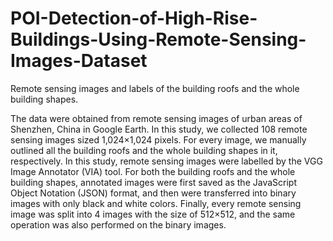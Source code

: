 # POI-Detection-of-High-Rise-Buildings-Using-Remote-Sensing-Images-Dataset
Remote sensing images and labels of the building roofs and the whole building shapes.

The data were obtained from remote sensing images of urban areas of Shenzhen, China in Google Earth.
In this study, we collected 108 remote sensing images sized 1,024$\times$1,024 pixels. For every image, we manually outlined all the building roofs and the whole building shapes in it, respectively. In this study, remote sensing images were labelled by the VGG Image Annotator (VIA) tool. For both the building roofs and the whole building shapes, annotated images were first saved as the JavaScript Object Notation (JSON) format, and then were transferred into binary images with only black and white colors. Finally, every remote sensing image was split into 4 images with the size of 512$\times$512, and the same operation was also performed on the binary images.
